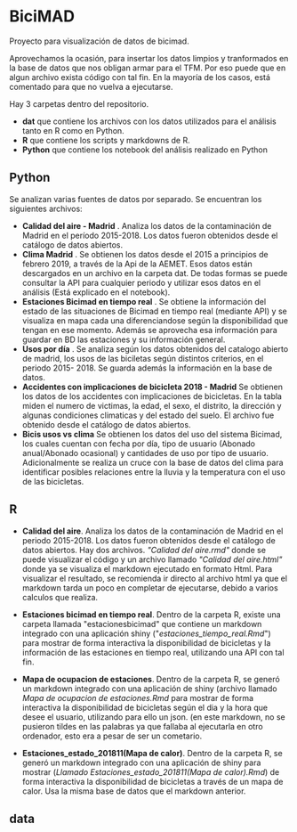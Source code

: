 # BiciMAD
Proyecto para visualización de datos de bicimad.

Aprovechamos la ocasión, para insertar los datos limpios y tranformados en la base de datos que nos obligan armar para el TFM. Por eso puede que en algun archivo exista código con tal fin. En la mayoría de los casos, está comentado para que no vuelva a ejecutarse.

Hay 3 carpetas dentro del repositorio.
- **dat** que contiene los archivos con los datos utilizados para el análisis tanto en R como en Python.
- **R** que contiene los scripts y markdowns de R.
- **Python** que contiene los notebook del análisis realizado en Python

## Python

Se analizan varias fuentes de datos por separado. Se encuentran los siguientes archivos:

* **Calidad del aire - Madrid** . Analiza los datos de la contaminación de Madrid en el período 2015-2018. Los datos fueron obtenidos desde el catálogo de datos abiertos.
* **Clima Madrid** .  Se obtienen los datos desde el 2015 a principios de febrero 2019, a través de la Api de la AEMET. Esos datos están descargados en un archivo en la carpeta dat. De todas formas se puede consultar la API para cualquier periodo y utilizar esos datos en el análisis (Está explicado en el notebook).
* **Estaciones Bicimad en tiempo real** . Se obtiene la información del estado de las situaciones de Bicimad en tiempo real (mediante API) y se visualiza en mapa cada una diferenciandose según la disponibilidad que tengan en ese momento. Además se aprovecha esa información para guardar en BD las estaciones y su información general.
* **Usos por día** . Se analiza según los datos obtenidos del catalogo abierto de madrid, los usos de las biciletas según distintos criterios, en el periodo 2015- 2018. Se guarda además la información en la base de datos.
* **Accidentes con implicaciones de bicicleta 2018 - Madrid**
Se obtienen los datos de los accidentes con implicaciones de bicicletas. En la tabla miden el numero de victimas, la edad, el sexo, el distrito, la dirección y algunas condiciones climaticas y del estado del suelo. El archivo fue obtenido desde el catálogo de datos abiertos.
* **Bicis usos vs clima**
Se obtienen los datos del uso del sistema Bicimad, los cuales cuentan con fecha por día, tipo de usuario (Abonado anual/Abonado ocasional) y cantidades de uso por tipo de usuario. Adicionalmente se realiza un cruce con la base de datos del clima para identificar posibles relaciones entre la lluvia y la temperatura con el uso de las bicicletas.

## R

* **Calidad del aire**. Analiza los datos de la contaminación de Madrid en el periodo 2015-2018. Los datos fueron obtenidos desde el catálogo de datos abiertos.
Hay dos archivos. _"Calidad del aire.rmd"_ donde se puede visualizar el código y un archivo llamado _"Calidad del aire.html"_ donde ya se visualiza el markdown ejecutado en formato Html. Para visualizar el resultado, se recomienda ir directo al archivo html ya que el markdown tarda un poco en completar de ejecutarse, debido a varios calculos que realiza.

* **Estaciones bicimad en tiempo real**. Dentro de la carpeta R, existe una carpeta llamada "estacionesbicimad" que contiene un markdown integrado con una aplicación shiny ("_estaciones_tiempo_real.Rmd_") para mostrar de forma interactiva la disponibilidad de bicicletas y la información de las estaciones en tiempo real, utilizando una API con tal fin.

* **Mapa de ocupacion de estaciones**.  Dentro de la carpeta R, se generó un markdown integrado con una aplicación de shiny (archivo llamado _Mapa de ocupacion de estaciones.Rmd_ para mostrar de forma interactiva la disponibilidad de bicicletas según el dia y la hora que desee el usuario, utilizando para ello un json. (en este markdown, no se pusieron tildes en las palabras ya que fallaba al ejecutarla en otro ordenador, esto era a pesar de ser un cometario.

* **Estaciones_estado_201811(Mapa de calor)**. Dentro de la carpeta R, se generó un markdown integrado con una aplicación de shiny para mostrar (_Llamado Estaciones_estado_201811(Mapa de calor).Rmd_) de forma interactiva la disponibilidad de bicicletas a través de un mapa de calor. Usa la misma base de datos que el markdown anterior. 

## data
